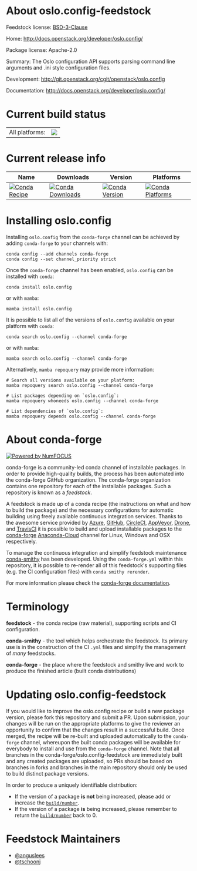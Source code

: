 About oslo.config-feedstock
===========================

Feedstock license: [BSD-3-Clause](https://github.com/conda-forge/oslo.config-feedstock/blob/main/LICENSE.txt)

Home: http://docs.openstack.org/developer/oslo.config/

Package license: Apache-2.0

Summary: The Oslo configuration API supports parsing command line arguments and .ini style configuration files.

Development: http://git.openstack.org/cgit/openstack/oslo.config

Documentation: http://docs.openstack.org/developer/oslo.config/

Current build status
====================


<table><tr><td>All platforms:</td>
    <td>
      <a href="https://dev.azure.com/conda-forge/feedstock-builds/_build/latest?definitionId=733&branchName=main">
        <img src="https://dev.azure.com/conda-forge/feedstock-builds/_apis/build/status/oslo.config-feedstock?branchName=main">
      </a>
    </td>
  </tr>
</table>

Current release info
====================

| Name | Downloads | Version | Platforms |
| --- | --- | --- | --- |
| [![Conda Recipe](https://img.shields.io/badge/recipe-oslo.config-green.svg)](https://anaconda.org/conda-forge/oslo.config) | [![Conda Downloads](https://img.shields.io/conda/dn/conda-forge/oslo.config.svg)](https://anaconda.org/conda-forge/oslo.config) | [![Conda Version](https://img.shields.io/conda/vn/conda-forge/oslo.config.svg)](https://anaconda.org/conda-forge/oslo.config) | [![Conda Platforms](https://img.shields.io/conda/pn/conda-forge/oslo.config.svg)](https://anaconda.org/conda-forge/oslo.config) |

Installing oslo.config
======================

Installing `oslo.config` from the `conda-forge` channel can be achieved by adding `conda-forge` to your channels with:

```
conda config --add channels conda-forge
conda config --set channel_priority strict
```

Once the `conda-forge` channel has been enabled, `oslo.config` can be installed with `conda`:

```
conda install oslo.config
```

or with `mamba`:

```
mamba install oslo.config
```

It is possible to list all of the versions of `oslo.config` available on your platform with `conda`:

```
conda search oslo.config --channel conda-forge
```

or with `mamba`:

```
mamba search oslo.config --channel conda-forge
```

Alternatively, `mamba repoquery` may provide more information:

```
# Search all versions available on your platform:
mamba repoquery search oslo.config --channel conda-forge

# List packages depending on `oslo.config`:
mamba repoquery whoneeds oslo.config --channel conda-forge

# List dependencies of `oslo.config`:
mamba repoquery depends oslo.config --channel conda-forge
```


About conda-forge
=================

[![Powered by
NumFOCUS](https://img.shields.io/badge/powered%20by-NumFOCUS-orange.svg?style=flat&colorA=E1523D&colorB=007D8A)](https://numfocus.org)

conda-forge is a community-led conda channel of installable packages.
In order to provide high-quality builds, the process has been automated into the
conda-forge GitHub organization. The conda-forge organization contains one repository
for each of the installable packages. Such a repository is known as a *feedstock*.

A feedstock is made up of a conda recipe (the instructions on what and how to build
the package) and the necessary configurations for automatic building using freely
available continuous integration services. Thanks to the awesome service provided by
[Azure](https://azure.microsoft.com/en-us/services/devops/), [GitHub](https://github.com/),
[CircleCI](https://circleci.com/), [AppVeyor](https://www.appveyor.com/),
[Drone](https://cloud.drone.io/welcome), and [TravisCI](https://travis-ci.com/)
it is possible to build and upload installable packages to the
[conda-forge](https://anaconda.org/conda-forge) [Anaconda-Cloud](https://anaconda.org/)
channel for Linux, Windows and OSX respectively.

To manage the continuous integration and simplify feedstock maintenance
[conda-smithy](https://github.com/conda-forge/conda-smithy) has been developed.
Using the ``conda-forge.yml`` within this repository, it is possible to re-render all of
this feedstock's supporting files (e.g. the CI configuration files) with ``conda smithy rerender``.

For more information please check the [conda-forge documentation](https://conda-forge.org/docs/).

Terminology
===========

**feedstock** - the conda recipe (raw material), supporting scripts and CI configuration.

**conda-smithy** - the tool which helps orchestrate the feedstock.
                   Its primary use is in the construction of the CI ``.yml`` files
                   and simplify the management of *many* feedstocks.

**conda-forge** - the place where the feedstock and smithy live and work to
                  produce the finished article (built conda distributions)


Updating oslo.config-feedstock
==============================

If you would like to improve the oslo.config recipe or build a new
package version, please fork this repository and submit a PR. Upon submission,
your changes will be run on the appropriate platforms to give the reviewer an
opportunity to confirm that the changes result in a successful build. Once
merged, the recipe will be re-built and uploaded automatically to the
`conda-forge` channel, whereupon the built conda packages will be available for
everybody to install and use from the `conda-forge` channel.
Note that all branches in the conda-forge/oslo.config-feedstock are
immediately built and any created packages are uploaded, so PRs should be based
on branches in forks and branches in the main repository should only be used to
build distinct package versions.

In order to produce a uniquely identifiable distribution:
 * If the version of a package **is not** being increased, please add or increase
   the [``build/number``](https://docs.conda.io/projects/conda-build/en/latest/resources/define-metadata.html#build-number-and-string).
 * If the version of a package **is** being increased, please remember to return
   the [``build/number``](https://docs.conda.io/projects/conda-build/en/latest/resources/define-metadata.html#build-number-and-string)
   back to 0.

Feedstock Maintainers
=====================

* [@anguslees](https://github.com/anguslees/)
* [@tschoonj](https://github.com/tschoonj/)

